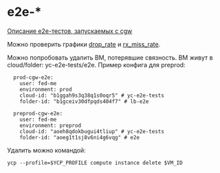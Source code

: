 # e2e-*

[Описание е2е-тестов, запускаемых с cgw](https://wiki.yandex-team.ru/cloud/devel/sdn/e2e-tests/#e2e-tests-dc-permnet-connectivity)

Можно проверить графики [drop_rate](https://solomon.yandex-team.ru/?project=yandexcloud&cluster=cloud_prod_cloudgate&service=cloudgate&l.metric=drop_rate&l.host=cgw-dc-*&l.iface=Ethernet*&l.worker=-&graph=auto) и [rx_miss_rate](https://solomon.yandex-team.ru/?project=yandexcloud&cluster=cloud_prod_cloudgate&service=cloudgate&l.metric=rx_miss_rate&l.host=cgw-dc-*&l.iface=Ethernet*&l.worker=-&graph=auto).

Можно попробовать удалить ВМ, потерявшие связность. ВМ живут в cloud/folder: yc-e2e-tests/e2e. Пример конфига для preprod:

```
  prod-cgw-e2e:
    user: fed-me
    environment: prod
    cloud-id: "b1ggah9s3q38q1s0oqr5" # yc-e2e-tests
    folder-id: "b1gceiv30dfpqds404f7" # lb-e2e

  preprod-cgw-e2e:
    user: fed-me
    environment: preprod
    cloud-id: "aoeh8qdokbugui4tliup" # yc-e2e-tests
    folder-id: "aoeg1t1sj8v6ni4g6vqg" # e2e
```

Удалить можно командой:

```
ycp --profile=$YCP_PROFILE compute instance delete $VM_ID
```
